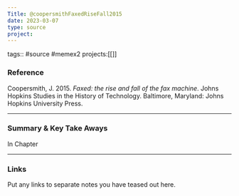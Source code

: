 ```yaml
---
Title: @coopersmithFaxedRiseFall2015
date: 2023-03-07
type: source
project:
---
```


tags:: #source #memex2
projects:[[]]

### Reference 
Coopersmith, J. 2015. _Faxed: the rise and fall of the fax machine_. Johns Hopkins Studies in the History of Technology. Baltimore, Maryland: Johns Hopkins University Press.

---

### Summary & Key Take Aways

In Chapter

--- 

### Links
Put any links to separate notes you have teased out here.
